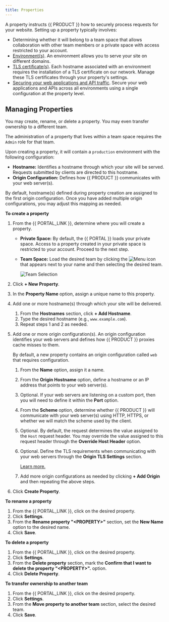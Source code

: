```yaml
---
title: Properties
---
```


A property instructs {{ PRODUCT }} how to securely process requests for your website. Setting up a property typically involves:

-   Determining whether it will belong to a team space that allows collaboration with other team members or a private space with access restricted to your account.
-   [Environment(s)](/guides/basics/environments). An environment allows you to serve your site on different domains.
-   [TLS certificate(s)](/guides/security/tls_certificates). Each hostname associated with an environment requires the installation of a TLS certificate on our network. Manage these TLS certificates through your property's settings. 
-   [Securing your web applications and API traffic](/guides/security/waf). Secure your web applications and APIs across all environments using a single configuration at the property level.

## Managing Properties

You may create, rename, or delete a property. You may even transfer ownership to a different team. 

<Callout type="important">

  The administration of a property that lives within a team space requires the `Admin` role for that team.

</Callout>

Upon creating a property, it will contain a `production` environment with the following configuration:

-   **Hostname:** Identifies a hostname through which your site will be served. Requests submitted by clients are directed to this hostname.
-   **Origin Configuration:** Defines how {{ PRODUCT }} communicates with your web server(s). 

<Callout type="info">

  By default, hostname(s) defined during property creation are assigned to the first origin configuration. Once you have added multiple origin configurations, you may adjust this mapping as needed. 

</Callout>

**To create a property**
1.  From the {{ PORTAL_LINK }}, determine where you will create a property.
    -   **Private Space:** By default, the {{ PORTAL }} loads your private space. Access to a property created in your private space is restricted to your account. Proceed to the next step.
    -   **Team Space:** Load the desired team by clicking the <img data-inline-img src="/images/icons/menu-up-down.png" alt="Menu" /> icon that appears next to your name and then selecting the desired team.

        ![Team Selection](/images/basics/team-selection.png)

2.  Click **+ New Property**.
3.  In the **Property Name** option, assign a unique name to this property.
4.  Add one or more hostname(s) through which your site will be delivered.
    1.  From the **Hostnames** section, click **+ Add Hostname**.
    2.  Type the desired hostname (e.g., `www.example.com`).
    3.  Repeat steps 1 and 2 as needed.

5.  Add one or more origin configuration(s). An origin configuration identifies your web servers and defines how {{ PRODUCT }} proxies cache misses to them.

    By default, a new property contains an origin configuration called `web` that requires configuration.

    1.  From the **Name** option, assign it a name. 
    2.  From the **Origin Hostname** option, define a hostname or an IP address that points to your web server(s).
    3.  Optional. If your web servers are listening on a custom port, then you will need to define it within the **Port** option. 
    4.  From the **Scheme** option, determine whether {{ PRODUCT }} will communicate with your web server(s) using HTTP, HTTPS, or whether we will match the scheme used by the client.
    5.  Optional. By default, the request determines the value assigned to the `Host` request header. You may override the value assigned to this request header through the **Override Host Header** option.
    6.  Optional. Define the TLS requirements when communicating with your web servers through the **Origin TLS Settings** section. 

        [Learn more.](/guides/basics/hostnames_and_origins#origin)
    7.  Add more origin configurations as needed by clicking **+ Add Origin** and then repeating the above steps.

6.  Click **Create Property**.

**To rename a property**
1.  From the {{ PORTAL_LINK }}, click on the desired property.
2.  Click **Settings**.
3.  From the **Rename property "&lt;PROPERTY>"** section, set the **New Name** option to the desired name.
4.  Click **Save**.

**To delete a property**
1.  From the {{ PORTAL_LINK }}, click on the desired property.
2.  Click **Settings**.
3.  From the **Delete property** section, mark the **Confirm that I want to delete the property "&lt;PROPERTY>".** option. 
4.  Click **Delete Property**.

**To transfer ownership to another team**
1.  From the {{ PORTAL_LINK }}, click on the desired property.
2.  Click **Settings**.
3.  From the **Move property to another team** section, select the desired team.
4.  Click **Save**.